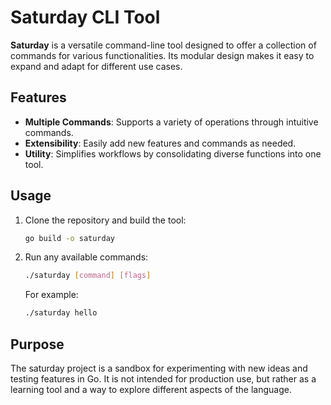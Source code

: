 # Saturday CLI Tool

**Saturday** is a versatile command-line tool designed to offer a collection of commands for various functionalities. Its modular design makes it easy to expand and adapt for different use cases.

## Features
- **Multiple Commands**: Supports a variety of operations through intuitive commands.
- **Extensibility**: Easily add new features and commands as needed.
- **Utility**: Simplifies workflows by consolidating diverse functions into one tool.

## Usage
1. Clone the repository and build the tool:
   ```bash
   go build -o saturday
2. Run any available commands:
    ```bash
    ./saturday [command] [flags]
    ```
    For example:
    ```bash
    ./saturday hello
    ```
## Purpose
The saturday project is a sandbox for experimenting with new ideas and testing features in Go. It is not intended for production use, but rather as a learning tool and a way to explore different aspects of the language.
